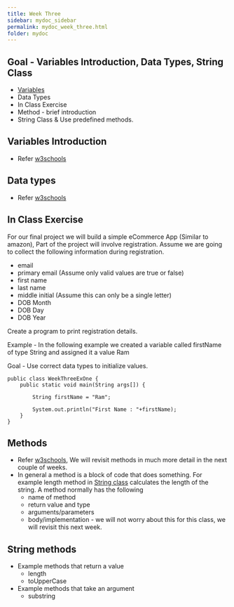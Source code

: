 ```yaml
---
title: Week Three
sidebar: mydoc_sidebar
permalink: mydoc_week_three.html
folder: mydoc
---
```


## Goal - Variables Introduction, Data Types, String Class
* [Variables](mydoc_week_thress.html#goal---variables-introduction)
* Data Types
* In Class Exercise
* Method - brief introduction
* String Class & Use predefined methods.

## Variables Introduction
* Refer [w3schools](https://www.w3schools.com/java/java_variables.asp)

## Data types
* Refer [w3schools](https://www.w3schools.com/java/java_data_types.asp)

## In Class Exercise
For our final project we will build a simple eCommerce App (Similar to amazon), Part of the project will involve registration.
Assume we are going to collect the following information during registration.
- email
- primary email (Assume only valid values are true or false)
- first name
- last name
- middle initial (Assume this can only be a single letter)
- DOB Month
- DOB Day
- DOB Year

Create a program to print registration details.

Example - In the following example we created a variable called firstName of type String and assigned it a value Ram

Goal - Use correct data types to initialize values.

```
public class WeekThreeExOne {
    public static void main(String args[]) {

        String firstName = "Ram";

        System.out.println("First Name : "+firstName);
    }
}
```

## Methods
* Refer [w3schools](https://www.w3schools.com/java/java_methods.asp), We will revisit methods in much more detail in the next couple of weeks.
* In general a method is a block of code that does something. For example length method in [String class](https://docs.oracle.com/javase/8/docs/api/) calculates the length of the string. A method normally has the following
  * name of method
  * return value and type
  * arguments/parameters
  * body/implementation - we will not worry about this for this class, we will revisit this next week.

## String methods
* Example methods that return a value
  * length
  * toUpperCase
* Example methods that take an argument
  * substring

